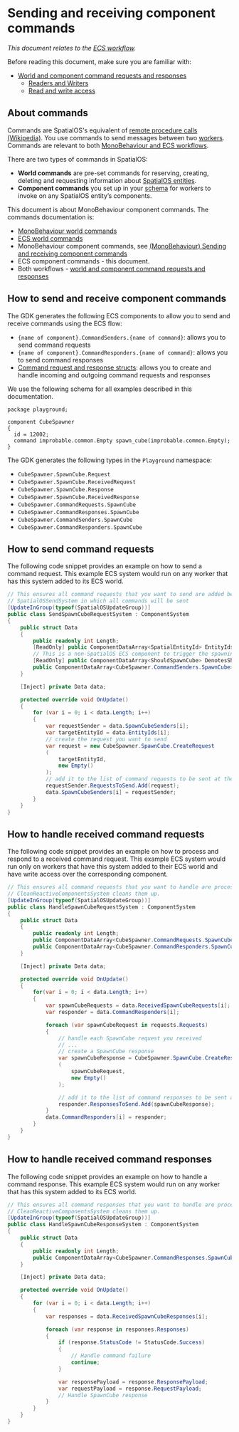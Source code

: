 [//]: # (Doc of docs reference 34)
[//]: # (Tech writer review)
# Sending and receiving component commands
 _This document relates to the [ECS workflow]({{urlRoot}}/content/intro-workflows-spatialos-entities)._

Before reading this document, make sure you are familiar with:

* [World and component command requests and responses]({{urlRoot}}/content/world-component-commands-requests-responses)
  * [Readers and Writers]({{urlRoot}}/content/gameobject/readers-writers)
  * [Read and write access]({{urlRoot}}/content/glossary#authority)

## About commands
Commands are SpatialOS's equivalent of [remote procedure calls (Wikipedia)](https://en.wikipedia.org/wiki/Remote_procedure_call). You use commands to send messages between two [workers]({{urlRoot}}/content/workers/workers-in-the-gdk). Commands are relevant to both [MonoBehaviour and ECS workflows]({{urlRoot}}/content/intro-workflows-spatialos-entities).<br/>

There are two types of commands in SpatialOS:

* **World commands** are pre-set commands for reserving, creating, deleting and requesting information about [SpatialOS entities]({{urlRoot}}/content/glossary#spatialos-entity).
* **Component commands** you set up in your [schema]({{urlRoot}}/content/glossary#schema) for workers to invoke on any SpatialOS entity’s components.

This document is about MonoBehaviour component commands. The commands documentation is:

* [MonoBehaviour world commands]({{urlRoot}}/content/gameobject/world-commands)
* [ECS world commands]({{urlRoot}}/content/ecs/world-commands)
* MonoBehaviour component commands, see [(MonoBehaviour) Sending and receiving component commands]({{urlRoot}}/content/gameobject/sending-receiving-commands)
* ECS component commands - this document.
* Both workflows - [world and component command requests and responses]({{urlRoot}}/content/world-component-commands-requests-responses)


## How to send and receive component commands
The GDK generates the following ECS components to allow you to send and receive commands using the ECS flow:

  * `{name of component}.CommandSenders.{name of command}`: allows you to send command requests
  * `{name of component}.CommandResponders.{name of command}`: allows you to send command responses
  * [Command request and response structs]({{urlRoot}}/content/world-component-commands-requests-responses): allows you to create and handle incoming and outgoing command requests and responses

We use the following schema for all examples described in this documentation.
```
package playground;

component CubeSpawner
{
  id = 12002;
  command improbable.common.Empty spawn_cube(improbable.common.Empty);
}
```

The GDK generates the following types in the `Playground` namespace:

  * `CubeSpawner.SpawnCube.Request`
  * `CubeSpawner.SpawnCube.ReceivedRequest`
  * `CubeSpawner.SpawnCube.Response`
  * `CubeSpawner.SpawnCube.ReceivedResponse`
  * `CubeSpawner.CommandRequests.SpawnCube`
  * `CubeSpawner.CommandResponses.SpawnCube`
  * `CubeSpawner.CommandSenders.SpawnCube`
  * `CubeSpawner.CommandResponders.SpawnCube`

## How to send command requests

The following code snippet provides an example on how to send a command request.
This example ECS system would run on any worker that has this system added to its ECS world.

```csharp
// This ensures all command requests that you want to send are added before the
// SpatialOSSendSystem in which all commands will be sent
[UpdateInGroup(typeof(SpatialOSUpdateGroup))]
public class SendSpawnCubeRequestSystem : ComponentSystem
{
    public struct Data
    {
        public readonly int Length;
        [ReadOnly] public ComponentDataArray<SpatialEntityId> EntityIds;
        // This is a non-SpatialOS ECS component to trigger the spawning
        [ReadOnly] public ComponentDataArray<ShouldSpawnCube> DenotesShouldSpawnCube;
        public ComponentDataArray<CubeSpawner.CommandSenders.SpawnCube> SpawnCubeSenders;
    }

    [Inject] private Data data;

    protected override void OnUpdate()
    {
        for (var i = 0; i < data.Length; i++)
        {
            var requestSender = data.SpawnCubeSenders[i];
            var targetEntityId = data.EntityIds[i];
            // create the request you want to send
            var request = new CubeSpawner.SpawnCube.CreateRequest
            (
                targetEntityId,
                new Empty()
            );
            // add it to the list of command requests to be sent at the end of the current update loop
            requestSender.RequestsToSend.Add(request);
            data.SpawnCubeSenders[i] = requestSender;
        }
    }
}
```

## How to handle received command requests

The following code snippet provides an example on how to process and respond to a received command request.
This example ECS system would run only on workers that have this system added to their ECS world and have write access over the corresponding component.

```csharp
// This ensures all command requests that you want to handle are processed before the
// CleanReactiveComponentsSystem cleans them up.
[UpdateInGroup(typeof(SpatialOSUpdateGroup))]
public class HandleSpawnCubeRequestSystem : ComponentSystem
{
    public struct Data
    {
        public readonly int Length;
        public ComponentDataArray<CubeSpawner.CommandRequests.SpawnCube> ReceivedSpawnCubeRequests;
        public ComponentDataArray<CubeSpawner.CommandResponders.SpawnCube> CommandResponders;
    }

    [Inject] private Data data;

    protected override void OnUpdate()
    {
        for(var i = 0; i < data.Length; i++)
        {
            var spawnCubeRequests = data.ReceivedSpawnCubeRequests[i];
            var responder = data.CommandResponders[i];

            foreach (var spawnCubeRequest in requests.Requests)
            {
                // handle each SpawnCube request you received
                // ...
                // create a SpawnCube response
                var spawnCubeResponse = CubeSpawner.SpawnCube.CreateResponse
                (
                    spawnCubeRequest,
                    new Empty()
                );

                // add it to the list of command responses to be sent at the end of the current update loop
                responder.ResponsesToSend.Add(spawnCubeResponse);
            }
            data.CommandResponders[i] = responder;
        }
    }
}
```

## How to handle received command responses

The following code snippet provides an example on how to handle a command response.
This example ECS system would run on any worker that has this system added to its ECS world.

```csharp
// This ensures all command responses that you want to handle are processed before the
// CleanReactiveComponentsSystem cleans them up.
[UpdateInGroup(typeof(SpatialOSUpdateGroup))]
public class HandleSpawnCubeResponseSystem : ComponentSystem
{
    public struct Data
    {
        public readonly int Length;
        public ComponentDataArray<CubeSpawner.CommandResponses.SpawnCube> ReceivedSpawnCubeResponses;
    }

    [Inject] private Data data;

    protected override void OnUpdate()
    {
        for (var i = 0; i < data.Length; i++)
        {
            var responses = data.ReceivedSpawnCubeResponses[i];

            foreach (var response in responses.Responses)
            {
                if (response.StatusCode != StatusCode.Success)
                {
                    // Handle command failure
                    continue;
                }

                var responsePayload = response.ResponsePayload;
                var requestPayload = response.RequestPayload;
                // Handle SpawnCube response
            }
        }
    }
}
```